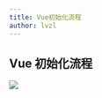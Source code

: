 ```yaml
---
title: Vue初始化流程
author: lvzl
---
```


## Vue 初始化流程

<img data-fancybox="gallery" src="https://mp-cb2e47ef-a802-469a-a81c-2b6efa9f8b60.cdn.bspapp.com/blog-resource/images/init.svg" />

<script setup>
  import useFancybox from '@use/useFancybox.js'
  useFancybox()
</script>
